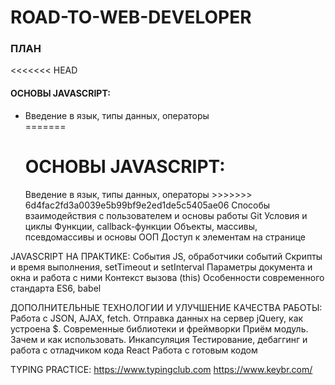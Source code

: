 # ROAD-TO-WEB-DEVELOPER


<h3>ПЛАН</h3>

<<<<<<< HEAD
<h4>ОСНОВЫ JAVASCRIPT:</h4>
    <ul>
    <li>Введение в язык, типы данных, операторы</li>
=======
<h1>ОСНОВЫ JAVASCRIPT:</h1>
    Введение в язык, типы данных, операторы
>>>>>>> 6d4fac2fd3a0039e5b99bf9e2ed1de5c5405ae06
    Способы взаимодействия с пользователем и основы работы Git
    Условия и циклы
    Функции, callback-функции
    Объекты, массивы, псевдомассивы и основы ООП
    Доступ к элементам на странице
    </ul>
JAVASCRIPT НА ПРАКТИКЕ:
    События JS, обработчики событий
    Скрипты и время выполнения, setTimeout и setInterval
    Параметры документа и окна и работа с ними
    Контекст вызова (this)
    Особенности современного стандарта ES6, babel

ДОПОЛНИТЕЛЬНЫЕ ТЕХНОЛОГИИ И УЛУЧШЕНИЕ КАЧЕСТВА РАБОТЫ:
    Работа с JSON, AJAX, fetch. Отправка данных на сервер
    jQuery, как устроена $. Современные библиотеки и фреймворки
    Приём модуль. Зачем и как использовать. Инкапсуляция
    Тестирование, дебаггинг и работа с отладчиком кода
    React
    Работа с готовым кодом



TYPING PRACTICE:
https://www.typingclub.com
https://www.keybr.com/


